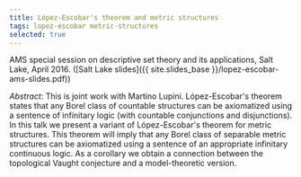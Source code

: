 ```yaml
---
title: López-Escobar's theorem and metric structures
tags: lopez-escobar metric-structures
selected: true
---
```


AMS special session on descriptive set theory and its applications, Salt Lake, April 2016. ([Salt Lake slides]({{ site.slides_base }}/lopez-escobar-ams-slides.pdf))<!--more-->

*Abstract*: This is joint work with Martino Lupini. López-Escobar's theorem states that any Borel class of countable structures can be axiomatized using a sentence of infinitary logic (with countable conjunctions and disjunctions). In this talk we present a variant of López-Escobar's theorem for metric structures. This theorem will imply that any Borel class of separable metric structures can be axiomatized using a sentence of an appropriate infinitary continuous logic. As a corollary we obtain a connection between the topological Vaught conjecture and a model-theoretic version.
